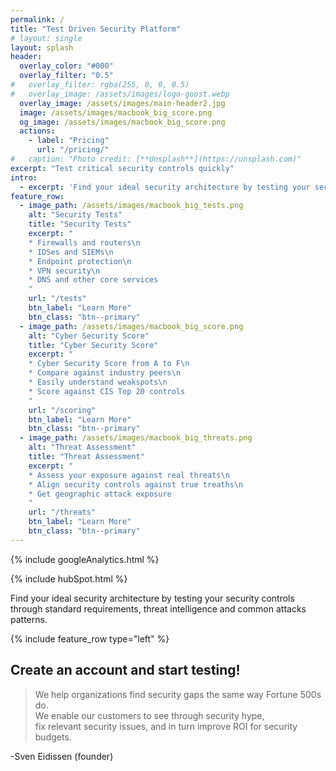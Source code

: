 ```yaml
---
permalink: /
title: "Test Driven Security Platform"
# layout: single
layout: splash
header:
  overlay_color: "#000"
  overlay_filter: "0.5"
#   overlay_filter: rgba(255, 0, 0, 0.5)
#   overlay_image: /assets/images/logo-goost.webp
  overlay_image: /assets/images/main-header2.jpg
  image: /assets/images/macbook_big_score.png
  og_image: /assets/images/macbook_big_score.png
  actions:
    - label: "Pricing"
      url: "/pricing/"
#   caption: "Photo credit: [**Unsplash**](https://unsplash.com)"
excerpt: "Test critical security controls quickly"
intro: 
  - excerpt: 'Find your ideal security architecture by testing your security controls through standard requirements, threat intelligence and common attacks patterns.'
feature_row:
  - image_path: /assets/images/macbook_big_tests.png
    alt: "Security Tests"
    title: "Security Tests"
    excerpt: "
    * Firewalls and routers\n
    * IDSes and SIEMs\n
    * Endpoint protection\n
    * VPN security\n
    * DNS and other core services
    "
    url: "/tests"
    btn_label: "Learn More"
    btn_class: "btn--primary"
  - image_path: /assets/images/macbook_big_score.png
    alt: "Cyber Security Score"
    title: "Cyber Security Score"
    excerpt: "
    * Cyber Security Score from A to F\n
    * Compare against industry peers\n
    * Easily understand weakspots\n
    * Score against CIS Top 20 controls
    "
    url: "/scoring"
    btn_label: "Learn More"
    btn_class: "btn--primary"
  - image_path: /assets/images/macbook_big_threats.png
    alt: "Threat Assessment"
    title: "Threat Assessment"
    excerpt: "
    * Assess your exposure against real threats\n
    * Align security controls against true treaths\n
    * Get geographic attack exposure
    "
    url: "/threats"
    btn_label: "Learn More"
    btn_class: "btn--primary"
---
```

<!-- Google analytics -->
{% include googleAnalytics.html %}
<!-- Hub Spot analytics -->
{% include hubSpot.html %}

Find your ideal security architecture by testing your security controls through standard requirements, threat intelligence and common attacks patterns.

{% include feature_row type="left" %}



## Create an account and start testing!

<script charset="utf-8" type="text/javascript" src="//js.hsforms.net/forms/shell.js"></script>
<script>
  hbspt.forms.create({
	portalId: "8898112",
	formId: "2b1cfdb3-6618-4dd8-86e4-4786274c0d38"
});
</script>


>We help organizations find security gaps the same way Fortune 500s do.  
>We enable our customers to see through security hype,  
>fix relevant security issues, 
>and in turn improve ROI for security budgets. 

-Sven Eidissen (founder)